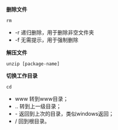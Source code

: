 **删除文件**

``
rm
``

- -r 递归删除，用于删除非空文件夹
- -f 无需提示，用于强制删除

**解压文件**

``
unzip [package-name]
``

**切换工作目录**

``
cd
``

- www 转到www目录； 
- .. 转到上一级目录； 
- \- 返回到上次的目录，类似windows返回； 
- / 回到根目录。
